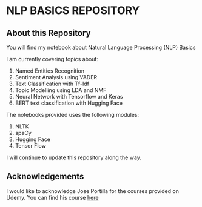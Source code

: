 # NLP BASICS REPOSITORY

## About this Repository
You will find my notebook about Natural Language Processing (NLP) Basics

I am currently covering topics about:
1. Named Entities Recognition
2. Sentiment Analysis using VADER
3. Text Classification with Tf-Idf
4. Topic Modelling using LDA and NMF
5. Neural Network with Tensorflow and Keras
6. BERT text classification with Hugging Face

The notebooks provided uses the following modules:
1. NLTK
2. spaCy
3. Hugging Face
4. Tensor Flow

I will continue to update this repository along the way.

## Acknowledgements
I would like to acknowledge Jose Portilla for the courses provided on Udemy. You can find his course <a href="https://www.udemy.com/course/nlp-natural-language-processing-with-python/"> here </a>